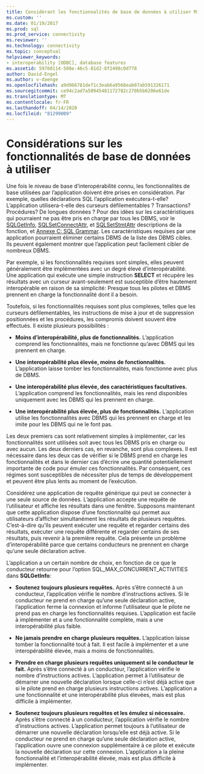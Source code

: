 ```yaml
---
title: Considérant les fonctionnalités de base de données à utiliser Microsoft Docs
ms.custom: ''
ms.date: 01/19/2017
ms.prod: sql
ms.prod_service: connectivity
ms.reviewer: ''
ms.technology: connectivity
ms.topic: conceptual
helpviewer_keywords:
- interoperability [ODBC], database features
ms.assetid: 59760114-508e-46c5-81d2-8f2498c0d778
author: David-Engel
ms.author: v-daenge
ms.openlocfilehash: a9d966781def1c3eab6a9568eab07ab591326171
ms.sourcegitcommit: ce94c2ad7a50945481172782c270b5b0206e61de
ms.translationtype: MT
ms.contentlocale: fr-FR
ms.lasthandoff: 04/14/2020
ms.locfileid: "81299009"
---
```

# <a name="considering-database-features-to-use"></a>Considérations sur les fonctionnalités de base de données à utiliser
Une fois le niveau de base d’interopérabilité connu, les fonctionnalités de base utilisées par l’application doivent être prises en considération. Par exemple, quelles déclarations SQL l’application exécutera-t-elle? L’application utilisera-t-elle des curseurs défilementables ? Transactions? Procédures? De longues données ? Pour des idées sur les caractéristiques qui pourraient ne pas être pris en charge par tous les DBMS, voir le [SQLGetInfo](../../../odbc/reference/syntax/sqlgetinfo-function.md), [SQLSetConnectAttr](../../../odbc/reference/syntax/sqlsetconnectattr-function.md), et [SQLSetStmtAttr](../../../odbc/reference/syntax/sqlsetstmtattr-function.md) descriptions de la fonction, et [Annexe C: SQL Grammar](../../../odbc/reference/appendixes/appendix-c-sql-grammar.md). Les caractéristiques requises par une application pourraient éliminer certains DBMS de la liste des DBMS cibles. Ils peuvent également montrer que l’application peut facilement cibler de nombreux DBMS.  
  
 Par exemple, si les fonctionnalités requises sont simples, elles peuvent généralement être implémentées avec un degré élevé d’interopérabilité. Une application qui exécute une simple instruction **SELECT** et récupère les résultats avec un curseur avant-seulement est susceptible d’être hautement interopérable en raison de sa simplicité: Presque tous les pilotes et DBMS prennent en charge la fonctionnalité dont il a besoin.  
  
 Toutefois, si les fonctionnalités requises sont plus complexes, telles que les curseurs défilementables, les instructions de mise à jour et de suppression positionnées et les procédures, les compromis doivent souvent être effectués. Il existe plusieurs possibilités :  
  
-   **Moins d’interopérabilité, plus de fonctionnalités.** L’application comprend les fonctionnalités, mais ne fonctionne qu’avec DBMS qui les prennent en charge.  
  
-   **Une interopérabilité plus élevée, moins de fonctionnalités.** L’application laisse tomber les fonctionnalités, mais fonctionne avec plus de DBMS.  
  
-   **Une interopérabilité plus élevée, des caractéristiques facultatives.** L’application comprend les fonctionnalités, mais les rend disponibles uniquement avec les DBMS qui les prennent en charge.  
  
-   **Une interopérabilité plus élevée, plus de fonctionnalités.** L’application utilise les fonctionnalités avec DBMS qui les prennent en charge et les imite pour les DBMS qui ne le font pas.  
  
 Les deux premiers cas sont relativement simples à implémenter, car les fonctionnalités sont utilisées soit avec tous les DBMS pris en charge ou avec aucun. Les deux derniers cas, en revanche, sont plus complexes. Il est nécessaire dans les deux cas de vérifier si le DBMS prend en charge les fonctionnalités et dans le dernier cas d’écrire une quantité potentiellement importante de code pour émuler ces fonctionnalités. Par conséquent, ces régimes sont susceptibles de nécessiter plus de temps de développement et peuvent être plus lents au moment de l’exécution.  
  
 Considérez une application de requête générique qui peut se connecter à une seule source de données. L’application accepte une requête de l’utilisateur et affiche les résultats dans une fenêtre. Supposons maintenant que cette application dispose d’une fonctionnalité qui permet aux utilisateurs d’afficher simultanément les résultats de plusieurs requêtes. C’est-à-dire qu’ils peuvent exécuter une requête et regarder certains des résultats, exécuter une requête différente et regarder certains de ses résultats, puis revenir à la première requête. Cela présente un problème d’interopérabilité parce que certains conducteurs ne prennent en charge qu’une seule déclaration active.  
  
 L’application a un certain nombre de choix, en fonction de ce que le conducteur retourne pour l’option SQL_MAX_CONCURRENT_ACTIVITIES dans **SQLGetInfo**:  
  
-   **Soutenez toujours plusieurs requêtes.** Après s’être connecté à un conducteur, l’application vérifie le nombre d’instructions actives. Si le conducteur ne prend en charge qu’une seule déclaration active, l’application ferme la connexion et informe l’utilisateur que le pilote ne prend pas en charge les fonctionnalités requises. L’application est facile à implémenter et a une fonctionnalité complète, mais a une interopérabilité plus faible.  
  
-   **Ne jamais prendre en charge plusieurs requêtes.** L’application laisse tomber la fonctionnalité tout à fait. Il est facile à implémenter et a une interopérabilité élevée, mais a moins de fonctionnalités.  
  
-   **Prendre en charge plusieurs requêtes uniquement si le conducteur le fait.** Après s’être connecté à un conducteur, l’application vérifie le nombre d’instructions actives. L’application permet à l’utilisateur de démarrer une nouvelle déclaration lorsque celle-ci n’est déjà active que si le pilote prend en charge plusieurs instructions actives. L’application a une fonctionnalité et une interopérabilité plus élevées, mais est plus difficile à implémenter.  
  
-   **Soutenez toujours plusieurs requêtes et les émulez si nécessaire.** Après s’être connecté à un conducteur, l’application vérifie le nombre d’instructions actives. L’application permet toujours à l’utilisateur de démarrer une nouvelle déclaration lorsqu’elle est déjà active. Si le conducteur ne prend en charge qu’une seule déclaration active, l’application ouvre une connexion supplémentaire à ce pilote et exécute la nouvelle déclaration sur cette connexion. L’application a la pleine fonctionnalité et l’interopérabilité élevée, mais est plus difficile à implémenter.
